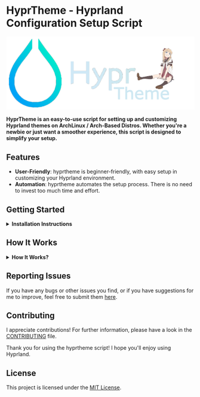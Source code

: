 # HyprTheme - Hyprland Configuration Setup Script
![hyprtheme](/assets/hyprtheme.png)

**HyprTheme is an easy-to-use script for setting up and customizing Hyprland themes on ArchLinux / Arch-Based Distros. Whether you're a newbie or just want a smoother experience, this script is designed to simplify your setup.**

## Features
- **User-Friendly**: hyprtheme is beginner-friendly, with easy setup in customizing your Hyprland environment.
- **Automation**: hyprtheme automates the setup process. There is no need to invest too much time and effort.

## Getting Started

<details>
<summary><strong>Installation Instructions</strong></summary>

1. **Clone the repository**:

       git clone https://github.com/0x76OID/hyprtheme.git

2. **Navigate to the repository directory**:

       cd hyprtheme

3. **Make the hyprtheme script executable** if it isn't already:

       chmod +x hyprtheme.sh

4. **Run the setup script**:

       ./hyprtheme.sh

</details>

## How It Works

<details>
<summary><strong>How It Works?</strong></summary>
Let’s explain what the Hyprtheme does and what it changes. While i can’t specify exactly what it changes since each theme can use different utilities and therefore different configuration folders and files, in general, this script is going to do the following:

1. **Copied Configuration Files**: It copies configuration files from the theme's directory to your system.

2. **Installs Theme Requirements**: If a `Requirements.txt` file exists inside the theme, the packages listed in it will be installed via this script.

3. **Runs Optional Scripts**:
   - **Hypr_RUN**: This script, when present in the theme's folder, is run once. It can perform several tasks specific to that theme. For an example, see [here](Themes/Default/Hypr_RUN)
   - **Hypr_UNINSTALL**: This script, if present in the theme's folder, runs when you uninstall the theme, cleaning up its specific configurations and dependencies. For an example, see [here](Themes/Default/Hypr_UNINSTALL)

**Check the [Default](Themes/Default) theme since it's a great example, and the [hyprtheme](hyprtheme.sh) script. Hope this helps!**
</details>

## Reporting Issues
If you have any bugs or other issues you find, or if you have suggestions for me to improve, feel free to submit them [here](https://github.com/0x76OID/hyprtheme/issues).

## Contributing
I appreciate contributions! For further information, please have a look in the [CONTRIBUTING](CONTRIBUTING.md) file.

Thank you for using the hyprtheme script! I hope you'll enjoy using Hyprland. 

## License
This project is licensed under the [MIT License](LICENSE).
